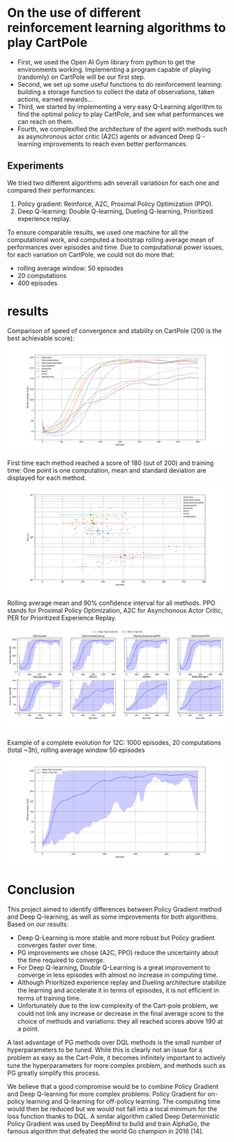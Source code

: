 # On the use of different reinforcement learning algorithms to play CartPole

- First, we used the Open AI Gym library from python to get the environments working. Implementing a program capable of playing (randomly) on CartPole will be our first step.
- Second, we set up some useful functions to do reinforcement learning: building a storage function to collect the data of observations, taken actions, earned rewards...
- Third, we started by implementing a very easy Q-Learning algorithm to find the optimal policy to play CartPole, and see what performances we can reach on them.
- Fourth, we complexified the architecture of the agent with methods such as asynchronous actor critic (A2C) agents or advanced Deep Q -learning improvements to reach even better performances.

## Experiments

  We tried two different algorithms adn severall variatiosn for each one and compared their performances:
1. Policy gradient: Reinforce, A2C, Proximal Policy Optimization (PPO).
2. Deep Q-learning: Double Q-learning, Dueling Q-learning, Prioritized experience replay. 

  To ensure comparable results, we used one machine for all the computational work, and computed a bootstrap rolling average mean of performances over episodes and time. Due to computational power issues, for each variation on CartPole, we could not do more that:
- rolling average window: 50 episodes
- 20 computations
- 400 episodes

# results
Comparison of speed of convergence and stability on CartPole (200 is the best achievable score):
![results](Images/comparison_big.png)

First time each method reached a score of 180 (out of 200) and training time:
One point is one computation, mean and standard deviation are displayed for each method.
![first-over-180](Images/first_over_log.png)

Rolling average mean and 90% confidence interval for all methods. PPO stands for Proximal Policy Optimization, A2C for Asynchonous Actor Critic, PER for Prioritized Experience Replay.
![all-results](Images/performances.png)

Example of a complete evolution for 12C: 1000 episodes, 20 computations (total ~3h), rolling average window 50 episodes
![first-over-180](Images/PGA2C_20comp1000ep.png)

# Conclusion
  This project aimed to identify differences between Policy Gradient method and Deep Q-learning, as well as some improvements for both algorithms. Based on our results:
  - Deep Q-Learning is more stable and more robust but Policy gradient converges faster over time. 
  - PG improvements we chose (A2C, PPO) reduce the uncertainty about the time required to converge. 
  - For Deep Q-learning, Double Q-Learning is a great improvement to converge in less episodes with almost no increase in computing time. 
  - Although Prioritized experience replay and Dueling architecture stabilize the learning and accelerate it in terms of episodes, it is not efﬁcient in terms of training time. 
  - Unfortunately due to the low complexity of the Cart-pole problem, we could not link any increase or decrease in the ﬁnal average score to the choice of methods and variations: they all reached scores above 190 at a point.
  
  A last advantage of PG methods over DQL methods is the small number of hyperparameters to be tuned. While this is clearly not an issue for a problem as easy as the Cart-Pole, it becomes inﬁnitely important to actively tune the hyperparameters for more complex problem, and methods such as PG greatly simplify this process. 

  We believe that a good compromise would be to combine Policy Gradient and Deep Q-learning for more complex problems: Policy Gradient for on-policy learning and Q-learning for off-policy learning. The computing time would then be reduced but we would not fall into a local minimum for the loss function thanks to DQL. A similar algorithm called Deep Deterministic Policy Gradient was used by DeepMind to build and train AlphaGo, the famous algorithm that defeated the world Go champion in 2016 [14]. 
